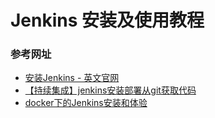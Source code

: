 # Jenkins 安装及使用教程

### 参考网址
- [安装Jenkins - 英文官网](https://jenkins.io/doc/book/installing/)
- [【持续集成】jenkins安装部署从git获取代码](https://www.cnblogs.com/kaola8023/p/8315985.html)
- [docker下的Jenkins安装和体验](https://blog.csdn.net/boling_cavalry/article/details/78942408)